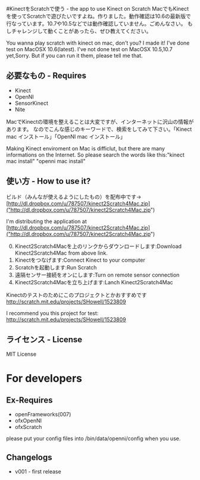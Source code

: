 #KinectをScratchで使う - the app to use Kinect on Scratch
MacでもKinectを使ってScratchで遊びたいですよね。作りました。動作確認は10.6の最新版で行なっています。10.7や10.5などでは動作確認していません。ごめんなさい。
もしチャレンジして動くことがあったら、ぜひ教えてください。

You wanna play scratch with kinect on mac, don't you?  I made it!  I've done test on MacOSX 10.6(latest).
I've not done test on MacOSX 10.5,10.7 yet,Sorry.  But if you can run it them, please tell me that.
## 必要なもの - Requires
* Kinect
* OpenNI
* SensorKinect
* Nite

MacでKinectの環境を整えることは大変ですが、インターネットに沢山の情報があります。
なのでこんな感じのキーワードで、検索をしてみて下さい。「Kinect mac インストール」「OpenNI mac インストール」

Making Kinect enviroment on Mac is difficlut, but there are many informations on the Internet.
So please search the words like this:"kinect mac install" "openni mac install"

## 使い方 - How to use it?
ビルド（みんなが使えるようにしたもの）を配布中です→　[http://dl.dropbox.com/u/787507/kinect2Scratch4Mac.zip]("http://dl.dropbox.com/u/787507/kinect2Scratch4Mac.zip")

I'm distributing the application at [http://dl.dropbox.com/u/787507/kinect2Scratch4Mac.zip]("http://dl.dropbox.com/u/787507/kinect2Scratch4Mac.zip")


0. Kinect2Scratch4Macを上のリンクからダウンロードします:Download Kinect2Scratch4Mac from above link.
1. Kinectをつなげます:Connect Kinect to your computer
2. Scratchを起動します:Run Scratch
3. 遠隔センサー接続をオンにします:Turn on remote sensor connection
4. Kinect2Scratch4Macを立ち上げます:Lanch Kinect2Scratch4Mac

Kinectのテストのためにこのプロジェクトとかおすすめです http://scratch.mit.edu/projects/SHowell/1523809

I recommend you this project for test: http://scratch.mit.edu/projects/SHowell/1523809

## ライセンス - License

MIT License

# For developers
## Ex-Requires
* openFrameworks(007)
* ofxOpenNI
* ofxScratch

please put your config files into /bin/data/openni/config when you use.

## Changelogs
* v001 - first release
